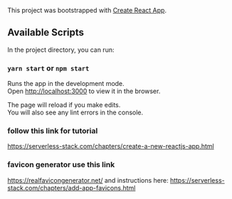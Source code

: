 This project was bootstrapped with [Create React App](https://github.com/facebook/create-react-app).

## Available Scripts

In the project directory, you can run:

### `yarn start` or `npm start`

Runs the app in the development mode.<br />
Open [http://localhost:3000](http://localhost:3000) to view it in the browser.

The page will reload if you make edits.<br />
You will also see any lint errors in the console.


### follow this link for tutorial
https://serverless-stack.com/chapters/create-a-new-reactjs-app.html

### favicon generator use this link
https://realfavicongenerator.net/
and instructions here: https://serverless-stack.com/chapters/add-app-favicons.html

